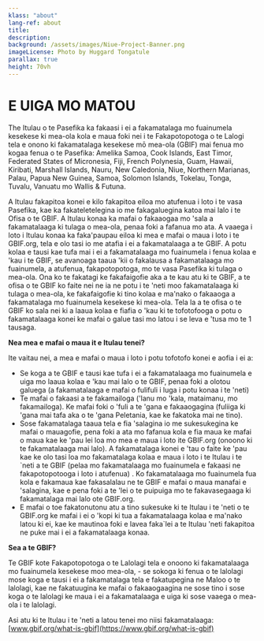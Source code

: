 ```yaml
---
klass: "about"
lang-ref: about
title:
description: 
background: /assets/images/Niue-Project-Banner.png
imageLicense: Photo by Huggard Tongatule
parallax: true
height: 70vh
---
```

# E UIGA MO MATOU

The Itulau o te Pasefika ka fakaasi i ei a fakamatalaga mo fuainumela kesekese ki mea-ola kola e maua foki nei i te Fakapotopotoga o te Lalogi tela e onono ki fakamatalaga kesekese mō mea-ola (GBIF) mai fenua mo kogaa fenua o te Pasefika: Amelika Samoa, Cook Islands, East Timor, Federated States of Micronesia, Fiji, French Polynesia, Guam, Hawaii, Kiribati, Marshall Islands, Nauru, New Caledonia, Niue, Northern Marianas, Palau, Papua New Guinea, Samoa, Solomon Islands, Tokelau, Tonga, Tuvalu, Vanuatu mo Wallis & Futuna.

A Itulau fakapitoa konei e kilo fakapitoa eiloa mo atufenua i loto i te vasa Pasefika, kae ka fakateletelegina io me fakagaluegina katoa mai lalo i te Ofisa o te GBIF. A Itulau konaa ka mafai o fakaaogaa mo 'sala a fakamatalaaga ki tulaga o mea-ola, penaa foki a fafanua mo ata. A vaaega i loto i Itulau konaa ka faka'paupau eiloa ki mea e mafai o maua i loto i te GBIF.org, tela e olo tasi io me atafia i ei a fakamatalaaga a te GBIF. A potu kolaa e tausi kae tufa mai i ei a fakamatalaaga mo fuainumela i fenua kolaa e 'kau i te GBIF, se avanoaga taaua 'kii o fakalausa a fakamatalaaga mo fuainumela, a atufenua, fakapotopotoga, mo te vasa Pasefika ki tulaga o mea-ola.  Ona ko te fakatagi ke fakafaigofie aka a te kau atu ki te GBIF, a te ofisa o te GBIF ko faite nei ne ia ne potu i te 'neti moo fakamatalaaga ki tulaga o mea-ola, ke fakafaigofie ki tino kolaa e ma'nako o fakaaoga a fakamatalaga mo fuainumela kesekese ki mea-ola. Tela la a te ofisa o te GBIF ko sala nei ki a laaua kolaa e fiafia o 'kau ki te tofotofooga o potu o fakamatalaaga konei ke mafai o galue tasi mo latou i se leva e 'tusa mo te 1 tausaga.

**Nea mea e mafai o maua it e Itulau tenei?**

Ite vaitau nei, a mea e mafai o maua i loto i potu tofotofo konei e aofia i ei a:
* Se koga a te GBIF e tausi kae tufa i ei a fakamatalaaga mo fuainumela e uiga mo laaua kolaa e 'kau mai lalo o te GBIF, penaa foki a olotou galuega (a fakamatalaaga e mafai o fulifuli i luga i potu konaa i te 'neti)
* Te mafai o fakaasi a te fakamailoga ('lanu mo 'kala, mataimanu, mo fakamailoga). Ke mafai foki o 'fuli a te 'gana e fakaaogagina (fuliiga ki 'gana mai tafa aka o te 'gana Peletania, kae ke fakatoka mai ne tino). 
* Sose fakamatalaga taaua tela e fia 'salagina io me sukesukegina ke mafai o mauagofie, pena foki a ata mo fafanua kola e fia maua ke mafai o maua kae ke 'pau lei loa mo mea e maua i loto ite GBIF.org (onoono ki te fakamatalaaga mai lalo). A fakamatalaga konei e 'tau o faite ke 'pau kae ke olo tasi loa mo fakamatalaga kolaa e maua i loto i te Itulau i te `neti a te GBIF (pelaa mo fakamatalaaga mo fuainumela e fakaasi ne fakapotopotooga i loto i atufenua) . Ko fakamatalaaga mo fuainumela fua kola e fakamaua kae  fakasalalau ne te GBIF e mafai o maua manafai e 'salagina, kae e pena foki a te 'lei o te puipuiga mo te fakavasegaaga ki fakamatalaga mai lalo ote GBIF.org.
* E mafai o toe fakatonutonu atu a tino sukesuke ki te Itulau i te 'neti o te GBIF.org ke mafai i ei o 'kopi ki tua a fakamatalaaga kolaa e ma'nako latou ki ei, kae ke mautinoa foki e lavea faka`lei a te Itulau 'neti fakapitoa ne puke mai i ei a fakamatalaaga konaa.


**Sea a te GBIF?**

Te GBIF kote Fakapotopotoga o te Lalolagi tela e onoono ki fakamatalaaga mo fuainumela kesekese moo mea-ola, - se sokoga ki fenua o te lalolagi mose koga e tausi i ei a fakamatalaga tela e fakatupegina ne Maloo o te lalolagi, kae ne fakatuugina ke mafai o fakaaogaagina ne sose tino i sose koga o te lalolagi ke maua i ei a fakamatalaaga e uiga ki sose vaaega o mea-ola i te lalolagi.

Asi atu ki te Itulau i te 'neti a latou tenei mo niisi fakamatalaaga: [www.gbif.org/what-is-gbif](https://www.gbif.org/what-is-gbif)




